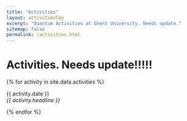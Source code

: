 ```yaml
---
title: "Activities"
layout: activitieslay
excerpt: "Quantum Activities at Ghent University. Needs update."
sitemap: false
permalink: /activities.html
---
```


# Activities. Needs update!!!!!

{% for activity in site.data.activities %}
<p>{{ activity.date }} <br>
<em>{{ activity.headline }}</em></p>
{% endfor %}



